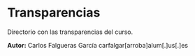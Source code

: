 # Transparencias

Directorio con las transparencias del curso.

**Autor:** Carlos Falgueras García carfalgar[arroba]alum[.]us[.]es
